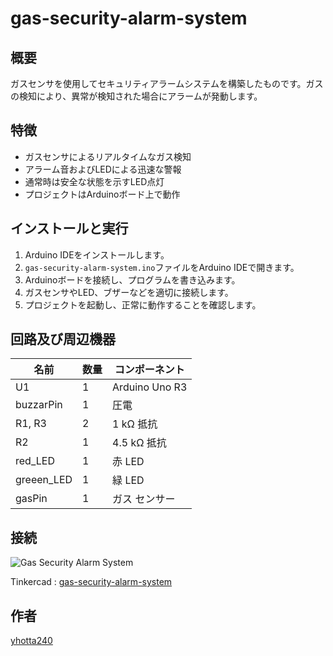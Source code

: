 # gas-security-alarm-system

## 概要

ガスセンサを使用してセキュリティアラームシステムを構築したものです。ガスの検知により、異常が検知された場合にアラームが発動します。

## 特徴

- ガスセンサによるリアルタイムなガス検知
- アラーム音およびLEDによる迅速な警報
- 通常時は安全な状態を示すLED点灯
- プロジェクトはArduinoボード上で動作
  
## インストールと実行

1. Arduino IDEをインストールします。
2. `gas-security-alarm-system.ino`ファイルをArduino IDEで開きます。
3. Arduinoボードを接続し、プログラムを書き込みます。
4. ガスセンサやLED、ブザーなどを適切に接続します。
5. プロジェクトを起動し、正常に動作することを確認します。

## 回路及び周辺機器

| 名前    | 数量 | コンポーネント            |
|--------|------|--------------------------|
| U1     | 1    | Arduino Uno R3           |
| buzzarPin | 1    | 圧電                      |
| R1, R3 | 2    | 1 kΩ 抵抗                |
| R2     | 1    | 4.5 kΩ 抵抗              |
| red_LED | 1    | 赤 LED                   |
| greeen_LED | 1    | 緑 LED                   |
| gasPin | 1    | ガス センサー            |

## 接続

![Gas Security Alarm System](https://csg.tinkercad.com/things/gxVJNNoJG8g/t725.png?rev=1705744194024000000&s=&v=1&type=circuits)

Tinkercad : [gas-security-alarm-system](https://www.tinkercad.com/things/gxVJNNoJG8g-gas-security-alarm-system)

## 作者

[yhotta240](https://github.com/yhotta240)

